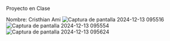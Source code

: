 Proyecto en Clase

Nombre: Cristhian   Ami
![Captura de pantalla 2024-12-13 095516](https://github.com/user-attachments/assets/77ab0c5e-c29b-4dcc-bab5-f1f5d827e47d)
![Captura de pantalla 2024-12-13 095554](https://github.com/user-attachments/assets/488635a9-49e9-46de-889b-88b5f3c13705)
![Captura de pantalla 2024-12-13 095624](https://github.com/user-attachments/assets/eb7acf63-6949-4a82-abfc-e7c9d738f3ad)






